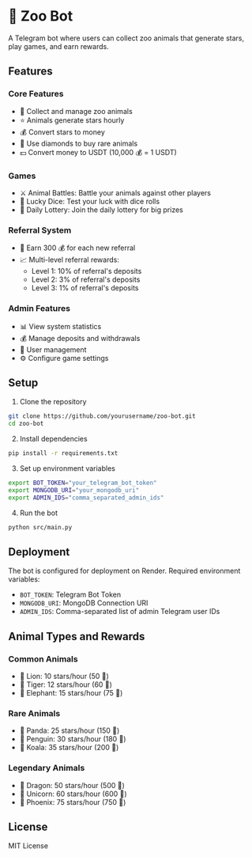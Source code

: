 
# 🦁 Zoo Bot

A Telegram bot where users can collect zoo animals that generate stars, play games, and earn rewards.

## Features

### Core Features
- 🏰 Collect and manage zoo animals
- ⭐ Animals generate stars hourly
- 💰 Convert stars to money
- 💎 Use diamonds to buy rare animals
- 💵 Convert money to USDT (10,000 💰 = 1 USDT)

### Games
- ⚔️ Animal Battles: Battle your animals against other players
- 🎲 Lucky Dice: Test your luck with dice rolls
- 🎫 Daily Lottery: Join the daily lottery for big prizes

### Referral System
- 👥 Earn 300 💰 for each new referral
- 📈 Multi-level referral rewards:
  - Level 1: 10% of referral's deposits
  - Level 2: 3% of referral's deposits
  - Level 3: 1% of referral's deposits

### Admin Features
- 📊 View system statistics
- 💰 Manage deposits and withdrawals
- 👥 User management
- ⚙️ Configure game settings

## Setup

1. Clone the repository
```bash
git clone https://github.com/yourusername/zoo-bot.git
cd zoo-bot
```

2. Install dependencies
```bash
pip install -r requirements.txt
```

3. Set up environment variables
```bash
export BOT_TOKEN="your_telegram_bot_token"
export MONGODB_URI="your_mongodb_uri"
export ADMIN_IDS="comma_separated_admin_ids"
```

4. Run the bot
```bash
python src/main.py
```

## Deployment

The bot is configured for deployment on Render. Required environment variables:
- `BOT_TOKEN`: Telegram Bot Token
- `MONGODB_URI`: MongoDB Connection URI
- `ADMIN_IDS`: Comma-separated list of admin Telegram user IDs

## Animal Types and Rewards

### Common Animals
- 🦁 Lion: 10 stars/hour (50 💎)
- 🐯 Tiger: 12 stars/hour (60 💎)
- 🐘 Elephant: 15 stars/hour (75 💎)

### Rare Animals
- 🐼 Panda: 25 stars/hour (150 💎)
- 🐧 Penguin: 30 stars/hour (180 💎)
- 🐨 Koala: 35 stars/hour (200 💎)

### Legendary Animals
- 🐉 Dragon: 50 stars/hour (500 💎)
- 🦄 Unicorn: 60 stars/hour (600 💎)
- 🦅 Phoenix: 75 stars/hour (750 💎)

## License

MIT License
